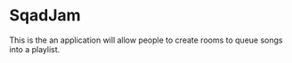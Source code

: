 # SqadJam
This is the an application will allow people to create rooms to queue songs into a playlist. 
